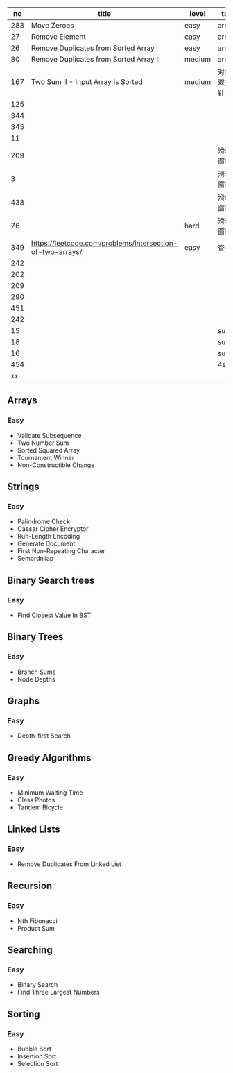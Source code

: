 | no | title | level | tag | other |
| -- | -- | -- | -- | -- |
| 283 |Move Zeroes |easy | array| [source](https://leetcode.com/problems/move-zeroes/)|
| 27 | Remove Element|easy | array| [source](https://leetcode.com/problems/remove-element/)|
| 26 |Remove Duplicates from Sorted Array |easy | array| [source](https://leetcode.com/problems/remove-duplicates-from-sorted-array/)|
| 80 |Remove Duplicates from Sorted Array II |medium | array| |
| 167 | Two Sum II - Input Array Is Sorted| medium | 对撞双指针 |[source](https://leetcode.com/problems/two-sum-ii-input-array-is-sorted/description/) |
| 125 | | | | |
| 344 | | | | |
| 345 | | | | |
| 11 | | | | |
| 209 | | |滑动窗口 | |
| 3 | | |滑动窗口 | |
| 438 | | |滑动窗口 | |
| 76 | | hard|滑动窗口 | |
| 349 | https://leetcode.com/problems/intersection-of-two-arrays/| easy | 查找| |
| 242 | | | | |
| 202 | | | | |
| 209 | | | | |
| 290 | | | | |
| 451 | | | | |
| 242 | | | | |
| 15 | | |sum | |
| 18 | | |sum | |
| 16 | | |sum | |
| 454 | | |4sum | |
| xx | | | | |




## Arrays

### Easy
- Validate Subsequence
- Two Number Sum
- Sorted Squared Array
- Tournament Winner
- Non-Constructible Change


## Strings

### Easy
- Palindrome Check
- Caesar Cipher Encryptor
- Run-Length Encoding
- Generate Document
- First Non-Repeating Character
- Semordnilap



## Binary Search trees

### Easy
- Find Closest Value In BST

## Binary Trees

### Easy
- Branch Sums
- Node Depths

## Graphs

### Easy
- Depth-first Search

## Greedy Algorithms

### Easy
- Minimum Waiting Time
- Class Photos
- Tandem Bicycle

## Linked Lists

### Easy
- Remove Duplicates From Linked List

## Recursion

### Easy
- Nth Fibonacci
- Product Sum

## Searching

### Easy
- Binary Search
- Find Three Largest Numbers

## Sorting

### Easy
- Bubble Sort
- Insertion Sort
- Selection Sort

